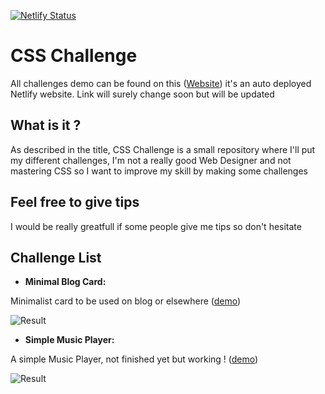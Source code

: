 [![Netlify Status](https://api.netlify.com/api/v1/badges/d1e4a597-8b33-4494-8271-af5fcfc23e9b/deploy-status)](https://app.netlify.com/sites/unique-biscochitos-0140ff/deploys)
# CSS Challenge
All challenges demo can be found on this ([Website](https://unique-biscochitos-0140ff.netlify.app)) it's an auto deployed Netlify website. Link will surely change soon but will be updated

## What is it ?
As described in the title, CSS Challenge is a small repository where I'll put my different challenges, I'm not a really good Web Designer and not mastering CSS so I want to improve my skill by making some challenges

## Feel free to give tips
I would be really greatfull if some people give me tips so don't hesitate

## Challenge List

- **Minimal Blog Card:**

Minimalist card to be used on blog or elsewhere ([demo](https://unique-biscochitos-0140ff.netlify.app/card/))

![Result](https://i.ibb.co/PYG8NyN/blog-card.png)

- **Simple Music Player:**

A simple Music Player, not finished yet but working ! ([demo](https://unique-biscochitos-0140ff.netlify.app/music%20player/))

![Result](https://unique-biscochitos-0140ff.netlify.app/music%20player/Assets/musicplayer.png)


